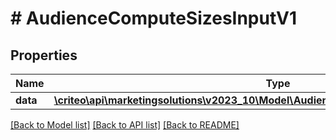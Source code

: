 # # AudienceComputeSizesInputV1

## Properties

Name | Type | Description | Notes
------------ | ------------- | ------------- | -------------
**data** | [**\criteo\api\marketingsolutions\v2023_10\Model\AudienceComputeSizeEntityV1Resource[]**](AudienceComputeSizeEntityV1Resource.md) |  | [optional]

[[Back to Model list]](../../README.md#models) [[Back to API list]](../../README.md#endpoints) [[Back to README]](../../README.md)
